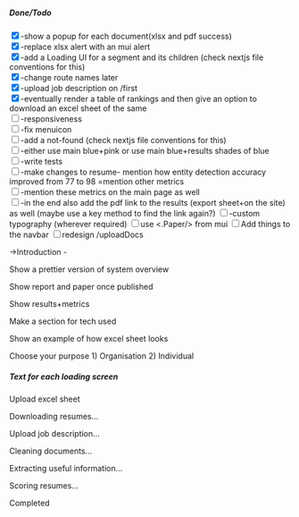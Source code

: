 <div style="display:flex;flex-direction:column;">
<h5>Done/Todo</h5>
<div>
<input type="checkbox" checked fixed/><label>-show a popup for each document(xlsx and pdf success)</label>
</div>
<div>
<input type="checkbox" checked/><label>-replace xlsx alert with an mui alert</label>
</div>
<div>
<input type="checkbox" checked/><label>-add a Loading UI for a segment and its children (check nextjs file conventions for this)</label>
</div>
<div>
<input type="checkbox" checked/><label>-change route names later</label>
</div>
<div>
<input type="checkbox" checked/><label>-upload job description on /first</label>
</div>
<div>
<input type="checkbox" checked/><label>-eventually render a table of rankings and then give an option to download an excel sheet of the same</label>
</div>
<div>
<input type="checkbox" /><label>-responsiveness</label>
</div>
<div>
<input type="checkbox"/><label>-fix menuicon</label>
</div>
<div>
<input type="checkbox"/><label>-add a not-found (check nextjs file conventions for this)</label>
</div>
<div>
<input type="checkbox"/><label>-either use main blue+pink or use main blue+results shades of blue</label>
</div>
<div>
<input type="checkbox"/><label>-write tests </label>
</div>
<div>
<input type="checkbox"/><label>-make changes to resume- mention how entity detection accuracy improved from 77 to 98 =mention other metrics</label>
</div>
<div>
<input type="checkbox"/><label>-mention these metrics on the main page as well</label>
</div>
<div>
<input type="checkbox" /><label>-in the end also add the pdf link to the results (export sheet+on the site) as well (maybe use a key method to find the link again?)</label>
<input type="checkbox" /><label>-custom typography (wherever required)</label>
<input type="checkbox" /><label>use <.Paper/> from mui </label>
<input type="checkbox" /><label>Add things to the navbar</label>
<input type="checkbox" /><label>redesign /uploadDocs </label>
</div>
</div>
<div>
<p>->Introduction - </p>
<p>Show a prettier version of system overview</p>
<p>Show report and paper once published</p>
<p>Show results+metrics</p>
<p>Make a section for tech used</p>
<p>Show an example of how excel sheet looks</p>
<p>Choose your purpose 1) Organisation 2) Individual</p>

</div>


<div>
<h5>Text for each loading screen</h5>
<p>Upload excel sheet</p>
<p>Downloading resumes…</p>
<p>Upload job description…</p>
<p>Cleaning documents…</p>
<p>Extracting useful information…</p>
<p>Scoring resumes…</p>
<p>Completed</p>
</div>
